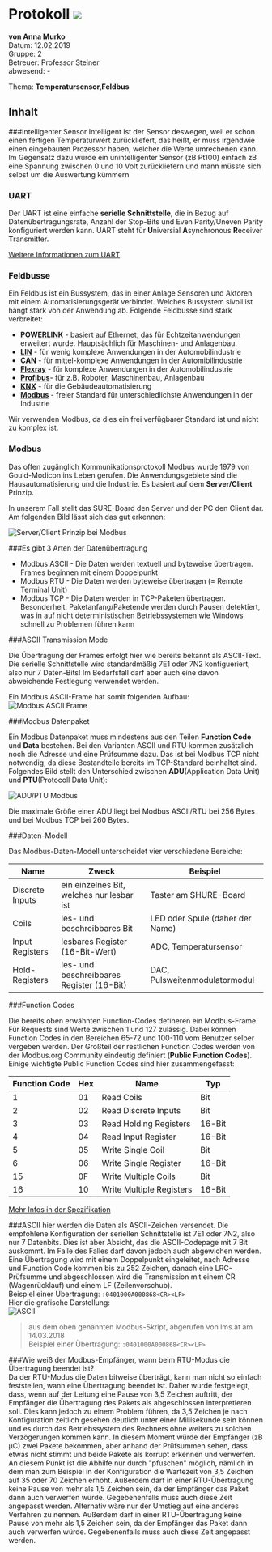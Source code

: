 # Protokoll ![](https://www.koerbler.com/neuigkeiten/wp-content/uploads/2013/03/htl-kaindorf.jpg)
**von Anna Murko**  
Datum: 12.02.2019  
Gruppe: 2  
Betreuer: Professor Steiner  
abwesend: -  
  
 Thema: **Temperatursensor,Feldbus**  
  

## Inhalt 

###Intelligenter Sensor
Intelligent ist der Sensor deswegen, weil er schon einen fertigen Temperaturwert zurückliefert, das heißt, er muss irgendwie einen eingebauten Prozessor haben, welcher die Werte umrechenen kann. Im Gegensatz dazu würde ein unintelligenter Sensor (zB Pt100) einfach zB eine Spannung zwischen 0 und 10 Volt zurückliefern und mann müsste sich selbst um die Auswertung kümmern

### UART

Der UART ist eine einfache **serielle Schnittstelle**, die in Bezug auf Datenübertragungsrate, Anzahl der Stop-Bits und Even Parity/Uneven Parity konfiguriert werden kann. UART steht für **U**niversial **A**synchronous **R**eceiver **T**ransmitter. 

[Weitere Informationen zum UART](https://www.mikrocontroller.net/articles/AVR-Tutorial:_UART)


### Feldbusse

Ein Feldbus ist ein Bussystem, das in einer Anlage Sensoren und Aktoren mit einem Automatisierungsgerät verbindet. Welches Bussystem sivoll ist  hängt stark von der Anwendung ab. Folgende Feldbusse sind stark verbreitet:

* **[POWERLINK](https://de.wikipedia.org/wiki/Ethernet_Powerlink)** - basiert auf Ethernet, das für Echtzeitanwendungen erweitert wurde. Hauptsächlich für Maschinen- und Anlagenbau. 
* **[LIN](https://de.wikipedia.org/wiki/Local_Interconnect_Network)** - für wenig komplexe Anwendungen in der Automobilindustrie
* **[CAN](https://de.wikipedia.org/wiki/Controller_Area_Network)** - für mittel-komplexe Anwendungen in der Automibilindustrie
* **[Flexray](https://de.wikipedia.org/wiki/FlexRay)** - für komplexe Anwendungen in der Automobilindustrie
* **[Profibus](https://de.wikipedia.org/wiki/Profibus)**- für z.B. Roboter, Maschinenbau, Anlagenbau
* **[KNX](https://de.wikipedia.org/wiki/KNX-Standard)** - für die Gebäudeautomatisierung
* **[Modbus](https://de.wikipedia.org/wiki/Modbus)** - freier Standard für unterschiedlichste Anwendungen in der Industrie

Wir verwenden Modbus, da dies ein frei verfügbarer Standard ist und nicht zu komplex ist.

### Modbus

Das offen zugänglich Kommunikationsprotokoll Modbus wurde 1979 von Gould-Modicon ins Leben gerufen. Die Anwendungsgebiete sind die Hausautomatisierung und die Industrie. Es basiert auf dem **Server/Client** Prinzip. 

In unserem Fall stellt das SURE-Board den Server und der PC den Client dar. Am folgenden Bild lässt sich das gut erkennen:

![Server/Client Prinzip bei Modbus](https://github.com/HTLMechatronics/m14-la1-sx/blob/rufflm14/rufflm14/ModbusServerClient.png)

###Es gibt 3 Arten der Datenübertragung

* Modbus ASCII - Die Daten werden textuell und byteweise übertragen. Frames beginnen mit einem Doppelpunkt
* Modbus RTU - Die Daten werden byteweise übertragen (= Remote Terminal Unit)
* Modbus TCP - Die Daten werden in TCP-Paketen übertragen. Besonderheit: Paketanfang/Paketende werden durch Pausen detektiert, was in auf nicht deterministischen Betriebssystemen wie Windows schnell zu Problemen führen kann

###ASCII Transmission Mode

Die Übertragung der Frames erfolgt hier wie bereits bekannt als ASCII-Text. Die serielle Schnittstelle wird standardmäßig 7E1 oder 7N2 konfigueriert, also nur 7 Daten-Bits! Im Bedarfsfall darf aber auch eine davon abweichende Festlegung verwendet werden.

Ein Modbus ASCII-Frame hat somit folgenden Aufbau:
![Modbus ASCII Frame](https://github.com/HTLMechatronics/m14-la1-sx/blob/rufflm14/rufflm14/ModbusASCII.png)

###Modbus Datenpaket

Ein Modbus Datenpaket muss mindestens aus den Teilen **Function Code** und **Data** bestehen. Bei den Varianten ASCII und RTU kommen zusätzlich noch die Adresse und eine Prüfsumme dazu. Das ist bei Modbus TCP nicht notwendig, da diese Bestandteile bereits im TCP-Standard beinhaltet sind. Folgendes Bild stellt den Unterschied zwischen **ADU**(Application Data Unit) und **PTU**(Protocoll Data Unit):

![ADU/PTU Modbus](https://github.com/HTLMechatronics/m14-la1-sx/blob/rufflm14/rufflm14/ModbusADUPDU.png)

Die maximale Größe einer ADU liegt bei Modbus ASCII/RTU bei 256 Bytes und bei Modbus TCP bei 260 Bytes.

###Daten-Modell

Das Modbus-Daten-Modell unterscheidet vier verschiedene Bereiche:  

Name | Zweck | Beispiel
-----|-------|---------
Discrete Inputs | ein einzelnes Bit, welches nur lesbar ist | Taster am SHURE-Board
Coils | les- und beschreibbares Bit | LED oder Spule (daher der Name)
Input Registers | lesbares Register (16-Bit-Wert) | ADC, Temperatursensor
Hold-Registers | les- und beschreibbares Register (16-Bit) | DAC, Pulsweitenmodulatormodul  
  

###Function Codes

Die  bereits oben erwähnten Function-Codes defineren ein Modbus-Frame. Für Requests sind Werte zwischen 1 und 127 zulässig. Dabei können Function Codes in den Bereichen 65-72 und 100-110 vom Benutzer selber vergeben werden. Der Großteil der restlichen Function Codes werden von der Modbus.org Community eindeutig definiert (**Public Function Codes**).
Einige wichtigte Public Function Codes sind hier zusammengefasst:

Function Code | Hex | Name | Typ
--------------- | --------- | --------- | ---
1 | 01 | Read Coils | Bit
2 | 02 | Read Discrete Inputs | Bit
3 | 03 | Read Holding Registers | 16-Bit
4 | 04 | Read Input Register | 16-Bit
5 | 05 | Write Single Coil | Bit
6 | 06 | Write Single Register | 16-Bit 
15| 0F | Write Multiple Coils |	Bit
16| 10 | Write Multiple Registers | 16-Bit

[Mehr Infos in der Spezifikation](http://www.modbus.org/docs/Modbus_Application_Protocol_V1_1b3.pdf)

###ASCII
hier werden die Daten als ASCII-Zeichen versendet. Die empfohlene Konfiguration der seriellen Schnittstelle ist 7E1 oder 7N2, also nur 7 Datenbits. Dies ist aber Absicht, das die ASCII-Codepage mit 7 Bit auskommt. Im Falle des Falles darf davon jedoch auch abgewichen werden. Eine Übertragung wird mit einem Doppelpunkt eingeleitet, nach Adresse und Function Code kommen bis zu 252 Zeichen, danach eine LRC-Prüfsumme und abgeschlossen wird die Transmission mit einem CR (Wagenrücklauf) und einem LF (Zeilenvorschub).  
Beispiel einer Übertragung: `:0401000A000868<CR><LF>`  
Hier die grafische Darstellung:  
![ASCII](https://github.com/HTLMechatronics/m14-la1-sx/blob/smumam14/smumam14/resources/modbus_ascii.png)  
>aus dem oben genannten Modbus-Skript, abgerufen von lms.at am 14.03.2018  
Beispiel einer Übertragung: `:0401000A000868<CR><LF>`

###Wie weiß der Modbus-Empfänger, wann beim RTU-Modus die Übertragung beendet ist?  
Da der RTU-Modus die Daten bitweise überträgt, kann man nicht so einfach feststellen, wann eine Übertragung beendet ist. Daher wurde festgelegt, dass, wenn auf der Leitung eine Pause von 3,5 Zeichen auftritt, der Empfänger die Übertragung des Pakets als abgeschlossen interpretieren soll. Dies kann jedoch zu einem Problem führen, da 3,5 Zeichen je nach Konfiguration zeitlich gesehen deutlich unter einer Millisekunde sein können und es durch das Betriebssystem des Rechners ohne weiters zu solchen Verzögerungen kommen kann. In diesem Moment würde der Empfänger (zB µC) zwei Pakete bekommen, aber anhand der Prüfsummen sehen, dass etwas nicht stimmt und beide Pakete als korrupt erkennen und verwerfen. An diesem Punkt ist die Abhilfe nur durch "pfuschen" möglich, nämlich in dem man zum Beispiel in der Konfiguration die Wartezeit von 3,5 Zeichen auf 35 oder 70 Zeichen erhöht. Außerdem darf in einer RTU-Übertragung keine Pause von mehr als 1,5 Zeichen sein, da der Empfänger das Paket dann auch verwerfen würde. Gegebenenfalls muss auch diese Zeit angepasst werden. Alternativ wäre nur der Umstieg auf eine anderes Verfahren zu nennen. Außerdem darf in einer RTU-Übertragung keine Pause von mehr als 1,5 Zeichen sein, da der Empfänger das Paket dann auch verwerfen würde. Gegebenenfalls muss auch diese Zeit angepasst werden. 


